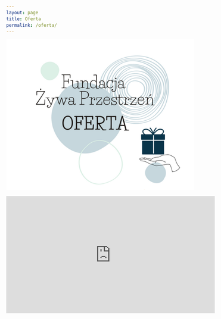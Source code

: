 ```yaml
---
layout: page
title: Oferta
permalink: /oferta/
---
```

![oferta](/assets/oferta.png)

<iframe width="560" height="315" src="https://www.youtube.com/embed/flJa0p4179k" frameborder="0" allow="accelerometer; autoplay; clipboard-write; encrypted-media; gyroscope; picture-in-picture" allowfullscreen></iframe>

